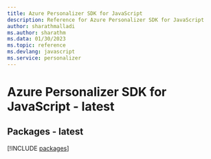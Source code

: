 ```yaml
---
title: Azure Personalizer SDK for JavaScript
description: Reference for Azure Personalizer SDK for JavaScript
author: sharathmalladi
ms.author: sharathm
ms.data: 01/30/2023
ms.topic: reference
ms.devlang: javascript
ms.service: personalizer
---
```

# Azure Personalizer SDK for JavaScript - latest
## Packages - latest
[!INCLUDE [packages](personalizer-index.md)]